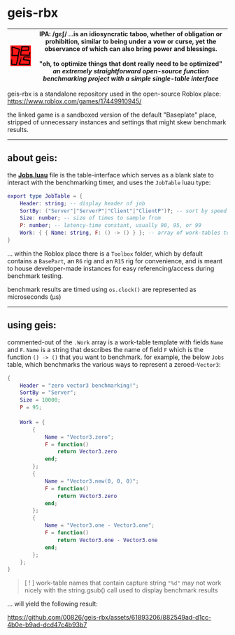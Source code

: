 # geis-rbx

| <img src="./icon.png" width="161"> | IPA: /ɡɛʃ/ ...is an idiosyncratic taboo, whether of obligation or prohibition, similar to being under a vow or curse, yet the observance of which can also bring power and blessings. <br><br> "oh, to optimize things that dont really need to be optimized" <br> *an extremely straightforward open-source function benchmarking project with a simple single-table interface*|
|-|-|

geis-rbx is a standalone repository used in the open-source Roblox place: https://www.roblox.com/games/17449910945/

the linked game is a sandboxed version of the default "Baseplate" place, stripped of unnecessary instances and settings that might skew benchmark results.

---

## about geis:

the **[Jobs.luau](./src/Jobs/init.luau)** file is the table-interface which serves as a blank slate to interact with the benchmarking timer, and uses the `JobTable` luau type:

```lua
export type JobTable = {
	Header: string; -- display header of job
	SortBy: ("Server"|"ServerP"|"Client"|"ClientP")?; -- sort by speed in ascending order (default: "Server")
	Size: number; -- size of times to sample from
	P: number; -- latency-time constant, usually 90, 95, or 99
	Work: { { Name: string, F: () -> () } }; -- array of work-tables to benchmark
}
```

... within the Roblox place there is a `Toolbox` folder, which by default contains a `BasePart`, an `R6` rig and an `R15` rig for convenience, and is meant to house developer-made instances for easy referencing/access during benchmark testing.

benchmark results are timed using `os.clock()` are represented as microseconds (μs)

---

## using geis:

commented-out of the `.Work` array is a work-table template with fields `Name` and `F`. `Name` is a string that describes the name of field `F` which is the function `() -> ()` that you want to benchmark. for example, the below `Jobs` table, which benchmarks the various ways to represent a zeroed-`Vector3`:
```lua
{
	Header = "zero vector3 benchmarking!";
	SortBy = "Server";
	Size = 10000;
	P = 95;

	Work = {
		{
			Name = "Vector3.zero";
			F = function()
				return Vector3.zero
			end;
		};
		{
			Name = "Vector3.new(0, 0, 0)";
			F = function()
				return Vector3.zero
			end;
		};
		{
			Name = "Vector3.one - Vector3.one";
			F = function()
				return Vector3.one - Vector3.one
			end;
		};
	};
}
```
> [ ! ] work-table names that contain capture string `"%d"` may not work nicely with the string.gsub() call used to display benchmark results

... will yield the following result:

https://github.com/00826/geis-rbx/assets/61893206/882549ad-d1cc-4b0e-b9ad-dcd47c4b93b7

